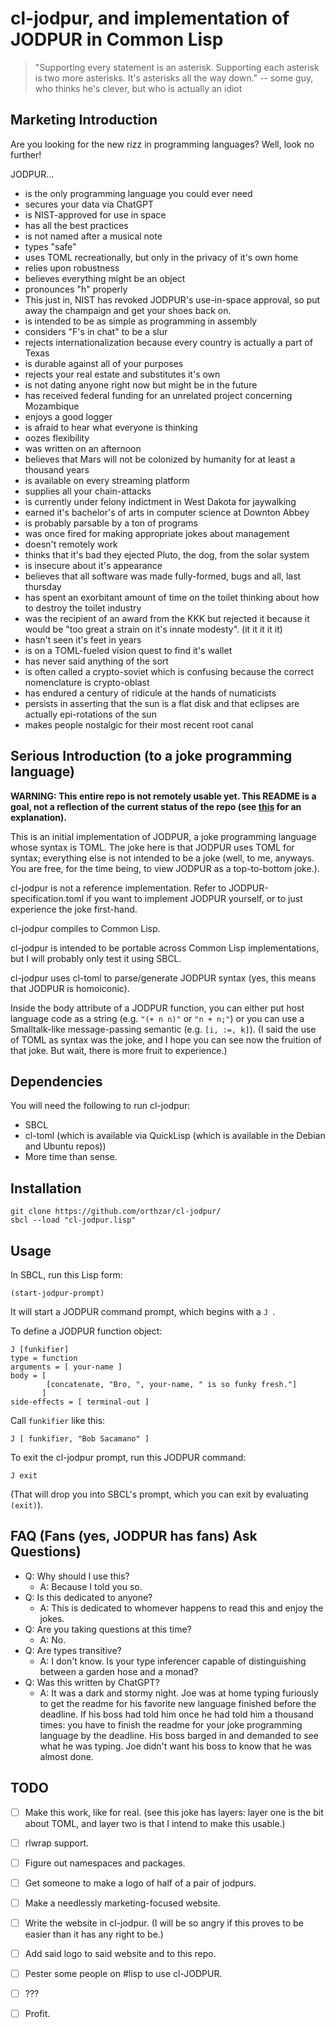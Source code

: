 # cl-jodpur, and implementation of JODPUR in Common Lisp

>"Supporting every statement is an asterisk. Supporting each asterisk is two more asterisks. It's asterisks all the way down." -- some guy, who thinks he's clever, but who is actually an idiot

## Marketing Introduction

Are you looking for the new rizz in programming languages? Well, look no further!

JODPUR...
- is the only programming language you could ever need
- secures your data via ChatGPT
- is NIST-approved for use in space
- has all the best practices
- is not named after a musical note
- types "safe"
- uses TOML recreationally, but only in the privacy of it's own home
- relies upon robustness
- believes everything might be an object
- pronounces "h" properly
- This just in, NIST has revoked JODPUR's use-in-space approval, so put away the champaign and get your shoes back on.
- is intended to be as simple as programming in assembly
- considers "F's in chat" to be a slur
- rejects internationalization because every country is actually a part of Texas
- is durable against all of your purposes
- rejects your real estate and substitutes it's own
- is not dating anyone right now but might be in the future
- has received federal funding for an unrelated project concerning Mozambique
- enjoys a good logger
- is afraid to hear what everyone is thinking
- oozes flexibility
- was written on an afternoon
- believes that Mars will not be colonized by humanity for at least a thousand years
- is available on every streaming platform
- supplies all your chain-attacks
- is currently under felony indictment in West Dakota for jaywalking
- earned it's bachelor's of arts in computer science at Downton Abbey
- is probably parsable by a ton of programs
- was once fired for making appropriate jokes about management
- doesn't remotely work
- thinks that it's bad they ejected Pluto, the dog, from the solar system
- is insecure                 about it's appearance
- believes that all software was made fully-formed, bugs and all, last thursday
- has spent an exorbitant amount of time on the toilet thinking about how to destroy the toilet industry
- was the recipient of an award from the KKK but rejected it because it would be "too great a strain on it's innate modesty". (it it it it it)
- hasn't seen it's feet in years
- is on a TOML-fueled vision quest to find it's wallet
- has never said anything of the sort
- is often called a crypto-soviet which is confusing because the correct nomenclature is crypto-oblast
- has endured a century of ridicule at the hands of numaticists
- persists in asserting that the sun is a flat disk and that eclipses are actually epi-rotations of the sun
- makes people nostalgic for their most recent root canal

## Serious Introduction (to a joke programming language)

**WARNING: This entire repo is not remotely usable yet. This README is a goal, not a reflection of the current status of the repo (see [this](https://tom.preston-werner.com/2010/08/23/readme-driven-development.html) for an explanation).**

This is an initial implementation of JODPUR, a joke programming language whose syntax is TOML. The joke here is that JODPUR uses TOML for syntax; everything else is not intended to be a joke (well, to me, anyways. You are free, for the time being, to view JODPUR as a top-to-bottom joke.).

cl-jodpur is not a reference implementation. Refer to JODPUR-specification.toml if you want to implement JODPUR yourself, or to just experience the joke first-hand.

cl-jodpur compiles to Common Lisp.

cl-jodpur is intended to be portable across Common Lisp implementations, but I will probably only test it using SBCL.

cl-jodpur uses cl-toml to parse/generate JODPUR syntax (yes, this means that JODPUR is homoiconic).

Inside the body attribute of a JODPUR function, you can either put host language code as a string (e.g. ```"(+ n n)"``` or ```"n + n;"```) or you can use a Smalltalk-like message-passing semantic (e.g. ```[i, :=, k]```). (I said the use of TOML as syntax was the joke, and I hope you can see now the fruition of that joke. But wait, there is more fruit to experience.)

## Dependencies

You will need the following to run cl-jodpur:
- SBCL
- cl-toml (which is available via QuickLisp (which is available in the Debian and Ubuntu repos))
- More time than sense.

## Installation

```
git clone https://github.com/orthzar/cl-jodpur/
sbcl --load "cl-jodpur.lisp"
```

## Usage

In SBCL, run this Lisp form:
```
(start-jodpur-prompt)
```

It will start a JODPUR command prompt, which begins with a ```J ```.

To define a JODPUR function object:
```
J [funkifier]
type = function
arguments = [ your-name ]
body = [
        [concatenate, "Bro, ", your-name, " is so funky fresh."]
       ]
side-effects = [ terminal-out ]
```

Call ```funkifier``` like this:
```
J [ funkifier, "Bob Sacamano" ]
```

To exit the cl-jodpur prompt, run this JODPUR command:
```
J exit
```
(That will drop you into SBCL's prompt, which you can exit by evaluating ```(exit)```).

## FAQ (Fans (yes, JODPUR has fans) Ask Questions)

- Q: Why should I use this?
  - A: Because I told you so.
- Q: Is this dedicated to anyone?
  - A: This is dedicated to whomever happens to read this and enjoy the jokes.
- Q: Are you taking questions at this time?
  - A: No.
- Q: Are types transitive?
  - A: I don't know. Is your type inferencer capable of distinguishing between a garden hose and a monad?
- Q: Was this written by ChatGPT?
  - A: It was a dark and stormy night. Joe was at home typing furiously to get the readme for his favorite new language finished before the deadline. If his boss had told him once he had told him a thousand times: you have to finish the readme for your joke programming language by the deadline. His boss barged in and demanded to see what he was typing. Joe didn't want his boss to know that he was almost done.

## TODO

- [ ] Make this work, like for real. (see this joke has layers: layer one is the bit about TOML, and layer two is that I intend to make this usable.)
- [ ] rlwrap support.
- [ ] Figure out namespaces and packages.
- [ ] Get someone to make a logo of half of a pair of jodpurs.
- [ ] Make a needlessly marketing-focused website.
- [ ] Write the website in cl-jodpur. (I will be so angry if this proves to be easier than it has any right to be.)
- [ ] Add said logo to said website and to this repo.
- [ ] Pester some people on #lisp to use cl-JODPUR.
- [ ] ???
- [ ] Profit.


